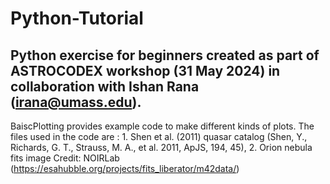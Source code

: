 # Python-Tutorial
## Python exercise for beginners created as part of ASTROCODEX workshop (31 May 2024) in collaboration with Ishan Rana (irana@umass.edu).
BaiscPlotting provides example code to make different kinds of plots. The files used in the code are : 1. Shen et al. (2011) quasar catalog (Shen, Y., Richards, G. T., Strauss, M. A., et al. 2011, ApJS, 194, 45), 2. Orion nebula fits image Credit:
NOIRLab (https://esahubble.org/projects/fits_liberator/m42data/)
